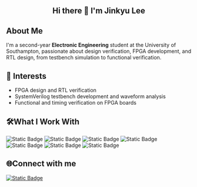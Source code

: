 <h2 align="center">Hi there 👋 I'm Jinkyu Lee</h2>


## About Me
I'm a second-year **Electronic Engineering** student at the University of Southampton, passionate about design verification, FPGA development, and RTL design, from testbench simulation to functional verification.


## 🚀 Interests
- FPGA design and RTL verification
- SystemVerilog testbench development and waveform analysis
- Functional and timing verification on FPGA boards

  
## 🛠What I Work With
![Static Badge](https://img.shields.io/badge/Verilog-blue)
![Static Badge](https://img.shields.io/badge/SystemVerilog-inactive) 
![Static Badge](https://img.shields.io/badge/C-purple)
![Static Badge](https://img.shields.io/badge/GTKWave-grey) 
![Static Badge](https://img.shields.io/badge/ModelSim-yellow)
![Static Badge](https://img.shields.io/badge/Vivado-green)
![Static Badge](https://img.shields.io/badge/Xilinx%20Artix--7-orange)

## 🌐Connect with me
[![Static Badge](https://img.shields.io/badge/Linkedin-blue)](https://www.linkedin.com/in/jinkyu-lee-a8541124a)


